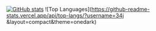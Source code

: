 
[![GitHub stats](https://github-readme-stats.vercel.app/api?username=34j&theme=onedark)](https://github.com/anuraghazra/github-readme-stats) 
![Top Languages](https://github-readme-stats.vercel.app/api/top-langs/?username=34j &layout=compact&theme=onedark)
<!--
**34j/34j** is a ✨ _special_ ✨ repository because its `README.md` (this file) appears on your GitHub profile.

Here are some ideas to get you started:

- 🔭 I’m currently working on ...
- 🌱 I’m currently learning ...
- 👯 I’m looking to collaborate on ...
- 🤔 I’m looking for help with ...
- 💬 Ask me about ...
- 📫 How to reach me: ...
- 😄 Pronouns: ...
- ⚡ Fun fact: ...
-->
